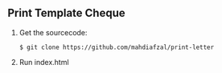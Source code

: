 **Print Template Cheque**
---
1. Get the sourcecode:
    ```
    $ git clone https://github.com/mahdiafzal/print-letter
    ```

2. Run index.html